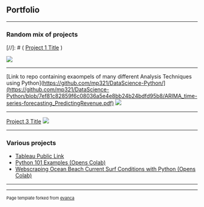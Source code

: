 ## Portfolio

---

### Random mix of projects

[//]: # ( [Project 1 Title](/sample_page) )

<img src="images/dummy_thumbnail.jpg?raw=true"/>

---
[Link to repo containing exaompels of many different Analysis Techniques using Python](https://github.com/mp321/DataScience-Python/](https://github.com/mp321/DataScience-Python/blob/7ef81c82859f6c08036a5e4e8bb24b24bdfd95b8/ARIMA_time-series-forecasting_PredictingRevenue.pdf)
<img src="images/dummy_thumbnail.jpg?raw=true"/>

---
[Project 3 Title](http://example.com/)
<img src="images/dummy_thumbnail.jpg?raw=true"/>

---

### Various projects

- [Tableau Public Link](https://public.tableau.com/app/profile/michael.phipps3726/)
- [Python 101 Examples (Opens Colab)](https://colab.research.google.com/drive/1rPWd0PaHP90jYu9QJdfCNDC4DHH8nKxV?usp=sharing)
- [Webscraping Ocean Beach Current Surf Conditions with Python (Opens Colab)](https://colab.research.google.com/drive/1vjMAm6BH5yzzw_BnUeaiimv8Lsj0osbX?usp=sharing)

---




---
<p style="font-size:11px">Page template forked from <a href="https://github.com/evanca/quick-portfolio">evanca</a></p>
<!-- Remove above link if you don't want to attibute -->
